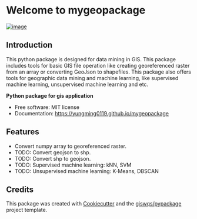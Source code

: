 # Welcome to mygeopackage


[![image](https://img.shields.io/pypi/v/mygeopackage.svg)](https://pypi.python.org/pypi/mygeopackage)


## Introduction

This python package is designed for data mining in GIS. This package includes tools for basic GIS file operation like creating georeferenced raster from an array or converting GeoJson to shapefiles. This package also offers tools for geographic data mining and machine learning, like supervised machine learning, unsupervised machine learning and etc. 

**Python package for gis application**


-   Free software: MIT license
-   Documentation: <https://yungming0119.github.io/mygeopackage>
    

## Features

-   Convert numpy array to georeferenced raster.
-   TODO: Convert geojson to shp.
-   TODO: Convert shp to geojson.
-   TODO: Supervised machine learning: kNN, SVM
-   TODO: Unsupervised machine learning: K-Means, DBSCAN

## Credits

This package was created with [Cookiecutter](https://github.com/cookiecutter/cookiecutter) and the [giswqs/pypackage](https://github.com/giswqs/pypackage) project template.
